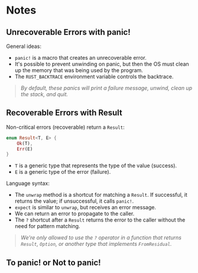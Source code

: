 # Notes

## Unrecoverable Errors with panic!

General ideas:
- `panic!` is a macro that creates an unrecoverable error.
- It's possible to prevent unwinding on panic, but then the OS must clean up
  the memory that was being used by the program.
- The `RUST_BACKTRACE` environment variable controls the backtrace.

> _By default, these panics will print a failure message, unwind, clean up the
> stack, and quit._

## Recoverable Errors with Result

Non-critical errors (recoverable) return a `Result`:
```rust
enum Result<T, E> {
    Ok(T),
    Err(E)
}
```

- `T` is a generic type that represents the type of the value (success).
- `E` is a generic type of the error (failure).

Language syntax:
- The `unwrap` method is a shortcut for matching a `Result`. If successful, it
  returns the value; if unsuccessful, it calls `panic!`.
- `expect` is similar to `unwrap`, but receives an error message.
- We can return an error to propagate to the caller.
- The `?` shortcut after a `Result` returns the error to the caller without the
  need for pattern matching.

> _We're only allowed to use the `?` operator in a function that returns
> `Result`, `Option`, or another type that implements `FromResidual`._

## To panic! or Not to panic!